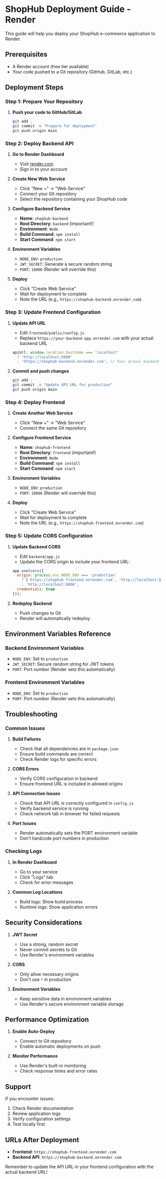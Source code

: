# ShopHub Deployment Guide - Render

This guide will help you deploy your ShopHub e-commerce application to Render.

## Prerequisites

- A Render account (free tier available)
- Your code pushed to a Git repository (GitHub, GitLab, etc.)

## Deployment Steps

### Step 1: Prepare Your Repository

1. **Push your code to GitHub/GitLab**
   ```bash
   git add .
   git commit -m "Prepare for deployment"
   git push origin main
   ```

### Step 2: Deploy Backend API

1. **Go to Render Dashboard**
   - Visit [render.com](https://render.com)
   - Sign in to your account

2. **Create New Web Service**
   - Click "New +" → "Web Service"
   - Connect your Git repository
   - Select the repository containing your ShopHub code

3. **Configure Backend Service**
   - **Name**: `shophub-backend`
   - **Root Directory**: `backend` (important!)
   - **Environment**: `Node`
   - **Build Command**: `npm install`
   - **Start Command**: `npm start`

4. **Environment Variables**
   - `NODE_ENV`: `production`
   - `JWT_SECRET`: Generate a secure random string
   - `PORT`: `10000` (Render will override this)

5. **Deploy**
   - Click "Create Web Service"
   - Wait for deployment to complete
   - Note the URL (e.g., `https://shophub-backend.onrender.com`)

### Step 3: Update Frontend Configuration

1. **Update API URL**
   - Edit `frontend/public/config.js`
   - Replace `https://your-backend-app.onrender.com` with your actual backend URL
   ```javascript
   apiUrl: window.location.hostname === 'localhost' 
     ? 'http://localhost:5000' 
     : 'https://shophub-backend.onrender.com', // Your actual backend URL
   ```

2. **Commit and push changes**
   ```bash
   git add .
   git commit -m "Update API URL for production"
   git push origin main
   ```

### Step 4: Deploy Frontend

1. **Create Another Web Service**
   - Click "New +" → "Web Service"
   - Connect the same Git repository

2. **Configure Frontend Service**
   - **Name**: `shophub-frontend`
   - **Root Directory**: `frontend` (important!)
   - **Environment**: `Node`
   - **Build Command**: `npm install`
   - **Start Command**: `npm start`

3. **Environment Variables**
   - `NODE_ENV`: `production`
   - `PORT`: `10000` (Render will override this)

4. **Deploy**
   - Click "Create Web Service"
   - Wait for deployment to complete
   - Note the URL (e.g., `https://shophub-frontend.onrender.com`)

### Step 5: Update CORS Configuration

1. **Update Backend CORS**
   - Edit `backend/app.js`
   - Update the CORS origin to include your frontend URL:
   ```javascript
   app.use(cors({
     origin: process.env.NODE_ENV === 'production' 
       ? ['https://shophub-frontend.onrender.com', 'http://localhost:8000'] 
       : 'http://localhost:8000',
     credentials: true
   }));
   ```

2. **Redeploy Backend**
   - Push changes to Git
   - Render will automatically redeploy

## Environment Variables Reference

### Backend Environment Variables
- `NODE_ENV`: Set to `production`
- `JWT_SECRET`: Secure random string for JWT tokens
- `PORT`: Port number (Render sets this automatically)

### Frontend Environment Variables
- `NODE_ENV`: Set to `production`
- `PORT`: Port number (Render sets this automatically)

## Troubleshooting

### Common Issues

1. **Build Failures**
   - Check that all dependencies are in `package.json`
   - Ensure build commands are correct
   - Check Render logs for specific errors

2. **CORS Errors**
   - Verify CORS configuration in backend
   - Ensure frontend URL is included in allowed origins

3. **API Connection Issues**
   - Check that API URL is correctly configured in `config.js`
   - Verify backend service is running
   - Check network tab in browser for failed requests

4. **Port Issues**
   - Render automatically sets the PORT environment variable
   - Don't hardcode port numbers in production

### Checking Logs

1. **In Render Dashboard**
   - Go to your service
   - Click "Logs" tab
   - Check for error messages

2. **Common Log Locations**
   - Build logs: Show build process
   - Runtime logs: Show application errors

## Security Considerations

1. **JWT Secret**
   - Use a strong, random secret
   - Never commit secrets to Git
   - Use Render's environment variables

2. **CORS**
   - Only allow necessary origins
   - Don't use `*` in production

3. **Environment Variables**
   - Keep sensitive data in environment variables
   - Use Render's secure environment variable storage

## Performance Optimization

1. **Enable Auto-Deploy**
   - Connect to Git repository
   - Enable automatic deployments on push

2. **Monitor Performance**
   - Use Render's built-in monitoring
   - Check response times and error rates

## Support

If you encounter issues:
1. Check Render documentation
2. Review application logs
3. Verify configuration settings
4. Test locally first

## URLs After Deployment

- **Frontend**: `https://shophub-frontend.onrender.com`
- **Backend API**: `https://shophub-backend.onrender.com`

Remember to update the API URL in your frontend configuration with the actual backend URL! 